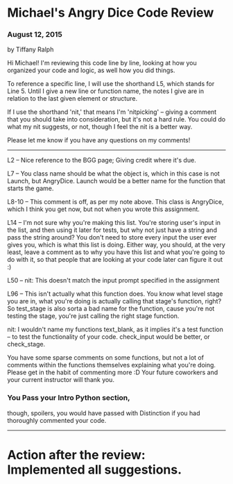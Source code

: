 # Michael's Angry Dice Code Review
### August 12, 2015
by Tiffany Ralph

Hi Michael! I'm reviewing this code line by line, looking at how you organized your code and logic, as well how you did things.

To reference a specific line, I will use the shorthand L5, which stands for Line 5. Until I give a new line or function name, the notes I give are in relation to the last given element or structure.

If I use the shorthand 'nit,' that means I'm 'nitpicking' – giving a comment that you should take into consideration, but it's not a hard rule. You could do what my nit suggests, or not, though I feel the nit is a better way.

Please let me know if you have any questions on my comments! 

---

L2 – Nice reference to the BGG page; Giving credit where it's due.

L7 – You class name should be what the object is, which in this case is not Launch, but AngryDice. Launch would be a better name for the function that starts the game.

L8-10 – This comment is off, as per my note above. This class is AngryDice, which I think you get now, but not when you wrote this assignment.

L14 – I'm not sure why you're making this list. You're storing user's input in the list, and then using it later for tests, but why not just have a string and pass the string around? You don't need to store every input the user ever gives you, which is what this list is doing. Either way, you should, at the very least, leave a comment as to why you have this list and what you're going to do with it, so that people that are looking at your code later can figure it out :)

L50 – nit: This doesn't match the input prompt specified in the assignment

L96 – This isn't actually what this function does. You know what level stage you are in, what you're doing is actually calling that stage's function, right? So test_stage is also sorta a bad name for the function, cause you're not testing the stage, you're just calling the right stage function.

nit: I wouldn't name my functions text_blank, as it implies it's a test function – to test the functionality of your code. check_input would be better, or check_stage.

You have some sparse comments on some functions, but not a lot of comments within the functions themselves explaining what you're doing. Please get in the habit of commenting more :D Your future coworkers and your current instructor will thank you.

### You Pass your Intro Python section, 
though, spoilers, you would have passed with Distinction if you had thoroughly commented your code.

---

# Action after the review: Implemented all suggestions.

